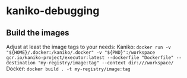 # kaniko-debugging

## Build the images
Adjust at least the image tags to your needs:
Kaniko: `docker run -v "${HOME}/.docker:/kaniko/.docker" -v "${PWD}":/workspace gcr.io/kaniko-project/executor:latest --dockerfile "Dockerfile" --destination "my-registry/image:tag" --context dir:///workspace/`
Docker: `docker build . -t my-registry/image:tag`
